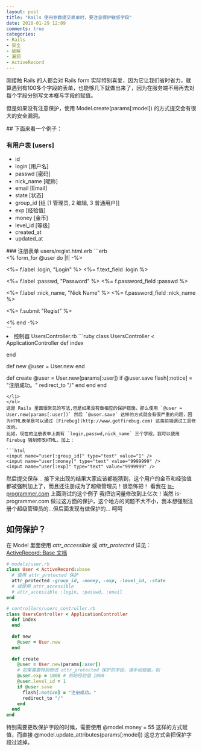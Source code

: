 ```yaml
---
layout: post
title: "Rails 使用参数提交表单时，要注意保护敏感字段"
date: 2010-01-29 12:09
comments: true
categories: 
- Rails
- 安全
- 破解
- 漏洞
- ActiveRecord
---
```

<p>刚接触 Rails 的人都会对 Rails form 实际特别喜爱，因为它让我们省时省力，就算遇到有100多个字段的表单，也能够几下就做出来了，因为在服务端不用再去对每个字段分别写文本框与字段的赋值。</p>
<p>但是如果没有注意保护，使用 Model.create(params[:model]) 的方式提交会有很大的安全漏洞。</p>
## 下面来看一个例子：

### 有用户表 [users]                         
<ul>
<li>id</li>
<li>login [用户名]</li>
<li>passwd [密码]</li>
<li>nick_name [昵称]</li>
<li>email [Email]</li>
<li>state [状态]</li>
<li>group_id [组 [1 管理员, 2 编辑, 3 普通用户]]</li>
<li>exp [经验值]</li>
<li>money [金币]</li>
<li>level_id [等级]</li>
<li>created_at</li>
<li>updated_at</li>
</ul>
<!-- more -->
### 注册表单 users/regist.html.erb
```erb
<div id="register">
  <% form_for @user do |f| -%>
    <p class="row">
      <%= f.label :login, "Login" %>
      <%= f.text_field :login %>  
    </p>      
    <p class="row">
      <%= f.label :passwd, "Password" %>
      <%= f.password_field :passwd %>  
    </p>
    <p class="row">
      <%= f.label :nick_name, "Nick Name" %>
      <%= f.password_field :nick_name %>  
    </p>
    <p class="buttons">
      <%= f.submit "Regist" %>
    </p>
  <% end -%>
</div>
```
</li>
<li>控制器 UsersController.rb
```ruby
class UsersController < ApplicationController
  def index
    
  end
  
  def new
    @user = User.new
  end
  
  def create
    @user = User.new(params[:user])
    if @user.save
      flash[:notice] = "注册成功。"
      redirect_to "/"
    end
  end
end
```
</li>
</ol>
这是 Rails 里面很常见的写法,但是如果没有做相应的保护措施，那么使用 `@user = User.new(params[:user])` 然后 `@user.save` 这样的方式就会有很严重的问题，因为HTML表单是可以通过 [Firebug](http://www.getfirebug.com) 这类前端调试工具修改的。
比如，现在的注册表单上面有 `login,passwd,nick_name` 三个字段，我可以使用 Firebug 强制修改HTML，加上：

```html
<input name="user[:group_id]" type="text" value="1" />
<input name="user[:money]" type="text" value="9999999" />
<input name="user[:exp]" type="text" value="9999999" />
```
然后提交保存... 接下来出现的结果大家应该都能猜到，这个用户的金币和经验值都被强制加上了，而且还注册成为了超级管理员！很恐怖把！ 看我在 [is-programmer.com](http://pasite.is-programmer.com/posts/15200.html) 上面测试的这个例子
我把访问量修改到上亿次！当然 is-programmer.com 做过这方面的保护，这个地方的问题不大不小，我本想强制注册个超级管理员的...但后面发现有做保护的... 呵呵

## 如何保护？
在 Model 里面使用 *attr_accessible* 或 *attr_protected* 详见：[ActiveRecord::Base 文档](http://api.rubyonrails.org/classes/ActiveRecord/Base.html#M002280)
  
```ruby
# models/user.rb
class User < ActiveRecord::base
  # 使用 attr_protected 保护
  attr_protected :group_id, :money, :exp, :level_id, :state 
  # 或使用 attr_accessible
  # attr_accessible :login, :passwd, :email
end

# controllers/users_controller.rb
class UsersController < ApplicationController
  def index
  end
  
  def new
    @user = User.new
  end
  
  def create
    @user = User.new(params[:user])
    # 如果需要特别修改 attr_protected 保护的字段，请手动赋值，如
    @user.exp = 1000 # 初始经验值 1000
    @user.level_id = 1
    if @user.save
      flash[:notice] = "注册成功。"
      redirect_to "/"
    end
  end
end
```

特别需要更改保护字段的时候，需要使用 @model.money = 55 这样的方式赋值，而直接 @model.update_attributes(params[:model]) 这总方式会把保护字段过滤掉。